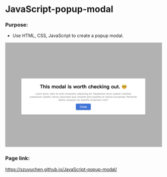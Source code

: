 # JavaScript-popup-modal

### Purpose: 

- Use HTML, CSS, JavaScript to create a popup modal.

<img src="https://github.com/szuyuchen/JavaScript-popup-modal/blob/main/sample-image.png?raw=true" width=500>

### Page link:

https://szuyuchen.github.io/JavaScript-popup-modal/

